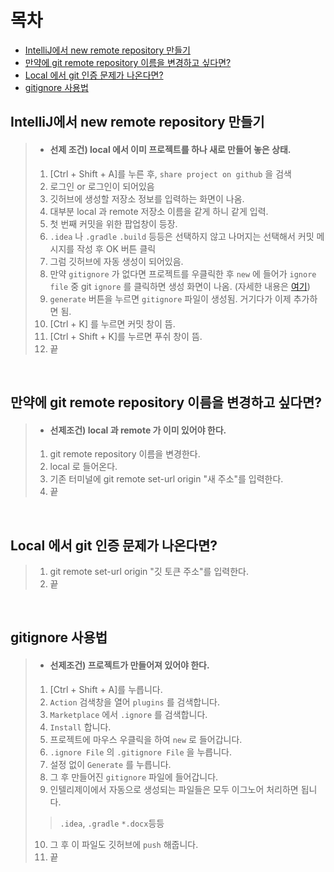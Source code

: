 # 목차
- [IntelliJ에서 new remote repository 만들기](#intellij에서-new-remote-repository-만들기)
- [만약에 git remote repository 이름을 변경하고 싶다면?](#만약에-git-remote-repository-이름을-변경하고-싶다면)
- [Local 에서 git 인증 문제가 나온다면?](#local-에서-git-인증-문제가-나온다면)
- [gitignore 사용법](#gitignore-사용법)


## IntelliJ에서 new remote repository 만들기
>- #### 선제 조건) local 에서 이미 프로젝트를 하나 새로 만들어 놓은 상태.
>1. [Ctrl + Shift + A]를 누른 후, `share project on github` 을 검색
>2. 로그인 or 로그인이 되어있음
>3. 깃허브에 생성할 저장소 정보를 입력하는 화면이 나옴.
>4. 대부분 local 과 remote 저장소 이름을 같게 하니 같게 입력.
>5. 첫 번째 커밋을 위한 팝업창이 등장.
>6. `.idea` 나 `.gradle` `.build` 등등은 선택하지 않고 나머지는 선택해서
   커밋 메시지를 작성 후 OK 버튼 클릭
>7. 그럼 깃허브에 자동 생성이 되어있음.
>8. 만약 `gitignore` 가 없다면 프로젝트를 우클릭한 후 `new` 에 들어가
   `ignore file` 중 git `ignore` 를 클릭하면 생성 화면이 나옴. 
> (자세한 내용은 [여기](#gitignore-사용법))
>9. `generate` 버튼을 누르면 `gitignore` 파일이 생성됨. 거기다가 이제 추가하면 됨.
>10. [Ctrl + K] 를 누르면 커밋 창이 뜸.
>11. [Ctrl + Shift + K]를 누르면 푸쉬 창이 뜸.
>12. 끝

<br>

## 만약에 git remote repository 이름을 변경하고 싶다면?
> - #### 선제조건) local 과 remote 가 이미 있어야 한다.
> 1. git remote repository 이름을 변경한다.
> 2. local 로 들어온다.
> 3. 기존 터미널에 git remote set-url origin "새 주소"를 입력한다.
> 4. 끝

<br>

## Local 에서 git 인증 문제가 나온다면?
> 1. git remote set-url origin "깃 토큰 주소"를 입력한다.
> 2. 끝

<br>

## gitignore 사용법
> - #### 선제조건) 프로젝트가 만들어져 있어야 한다.
> 1. [Ctrl + Shift + A]를 누릅니다.
> 2. `Action` 검색창을 열어 `plugins` 를 검색합니다.
> 3. `Marketplace` 에서 `.ignore` 를 검색합니다.
> 4. `Install` 합니다.
> 5. 프로젝트에 마우스 우클릭을 하여 `new` 로 들어갑니다.
> 6. `.ignore File` 의 `.gitignore File` 을 누릅니다.
> 7. 설정 없이 `Generate` 를 누릅니다.
> 8. 그 후 만들어진 `gitignore` 파일에 들어갑니다.
> 9. 인텔리제이에서 자동으로 생성되는 파일들은 모두 이그노어 처리하면 됩니다.
> > `.idea`, `.gradle` `*.docx`등등
> 10. 그 후 이 파일도 깃허브에 `push` 해줍니다.
> 11. 끝

<br>

